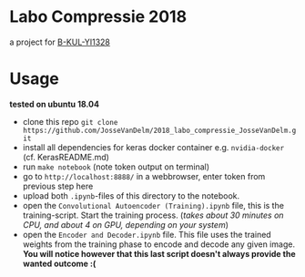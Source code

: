 Labo Compressie 2018
====================
a project for [B-KUL-YI1328](https://onderwijsaanbod.kuleuven.be/syllabi/n/YI1328N.htm#activetab=doelstellingen_idp13619536)

# Usage
**tested on ubuntu 18.04**


* clone this repo `git clone https://github.com/JosseVanDelm/2018_labo_compressie_JosseVanDelm.git`
* install all dependencies for keras docker container e.g. `nvidia-docker` (cf. KerasREADME.md)
* run `make notebook` (note token output on terminal)
* go to `http://localhost:8888/` in a webbrowser, enter token from previous step here
* upload both `.ipynb`-files of this directory to the notebook.
* open the `Convolutional Autoencoder (Training).ipynb` file, this is the training-script.
Start the training process. (*takes about 30 minutes on CPU, and about 4 on GPU, depending on your system*)
* open the `Encoder and Decoder.ipynb` file.
This file uses the trained weights from the training phase to encode and decode any given image.
**You will notice however that this last script doesn't always provide the wanted outcome :(**
